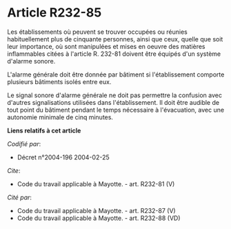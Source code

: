 # Article R232-85

Les établissements où peuvent se trouver occupées ou réunies habituellement plus de cinquante personnes, ainsi que ceux,
quelle que soit leur importance, où sont manipulées et mises en oeuvre des matières inflammables citées à l'article R. 232-81
doivent être équipés d'un système d'alarme sonore. 

L'alarme générale doit être donnée par bâtiment si l'établissement comporte plusieurs bâtiments isolés entre eux. 

Le signal sonore d'alarme générale ne doit pas permettre la confusion avec d'autres signalisations utilisées dans
l'établissement. Il doit être audible de tout point du bâtiment pendant le temps nécessaire à l'évacuation, avec une
autonomie minimale de cinq minutes.

**Liens relatifs à cet article**

_Codifié par_:

  - Décret n°2004-196 2004-02-25

_Cite_:

  - Code du travail applicable à Mayotte. - art. R232-81 (V)

_Cité par_:

  - Code du travail applicable à Mayotte. - art. R232-87 (V)
  - Code du travail applicable à Mayotte. - art. R232-88 (VD)
